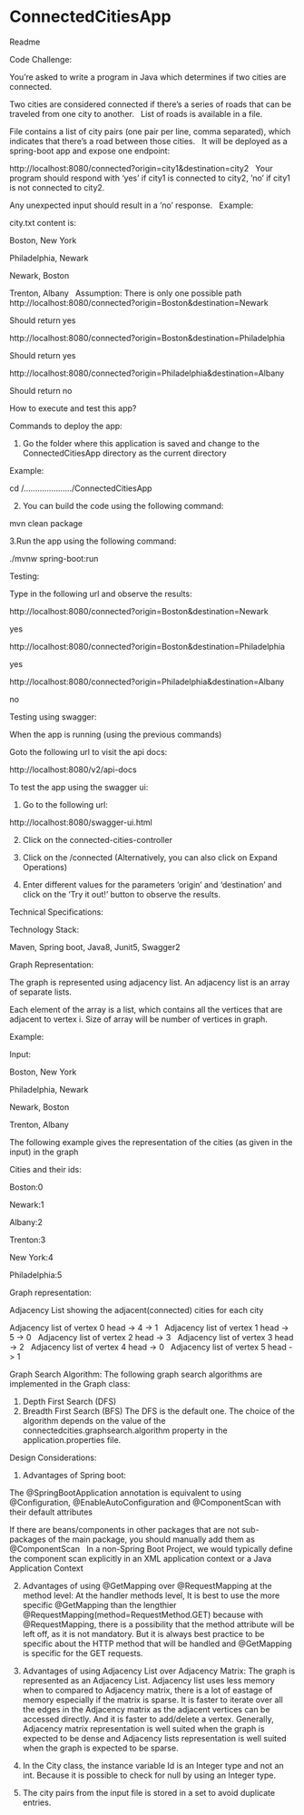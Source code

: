 # ConnectedCitiesApp


Readme


Code Challenge: 

You’re asked to write a program in Java which determines if two cities are connected.

Two cities are considered connected if there’s a series of roads that can be traveled from one city to another.
 
List of roads is available in a file.

File contains a list of city pairs (one pair per line, comma separated), which indicates that there’s a road between those cities.
 
It will be deployed as a spring-boot app and expose one endpoint:

http://localhost:8080/connected?origin=city1&destination=city2
 
Your program should respond with ‘yes’ if city1 is connected to city2, ’no’ if city1 is not connected to city2.

Any unexpected input should result in a ’no’ response.
 
Example:

city.txt content is:

Boston, New York

Philadelphia, Newark

Newark, Boston

Trenton, Albany
 
Assumption: There is only one possible path
 
http://localhost:8080/connected?origin=Boston&destination=Newark

Should return yes

http://localhost:8080/connected?origin=Boston&destination=Philadelphia

Should return yes

http://localhost:8080/connected?origin=Philadelphia&destination=Albany

Should return no


How to execute and test this app?

Commands to deploy the app:

1. Go the folder where this application is saved and change to the ConnectedCitiesApp directory as the current directory

Example:

cd /…………………/ConnectedCitiesApp

2. You can build the code using the following command:

mvn clean package

3.Run the app using the following command:

./mvnw spring-boot:run
      
Testing:

Type in the following url and observe the results:

 http://localhost:8080/connected?origin=Boston&destination=Newark
 
yes

http://localhost:8080/connected?origin=Boston&destination=Philadelphia

yes

http://localhost:8080/connected?origin=Philadelphia&destination=Albany

no


Testing using swagger:

When the app is running (using the previous commands)

Goto the following url to visit the api docs:

http://localhost:8080/v2/api-docs

To test the app using the swagger ui:

1.	Go to the following url:

http://localhost:8080/swagger-ui.html

2.	Click on the connected-cities-controller 

3.	Click on the /connected (Alternatively, you can also click on Expand Operations)

4.	Enter different values for the parameters ‘origin’ and ‘destination’ and click on the ‘Try it out!’ button to observe the results.



Technical Specifications:


Technology Stack:

Maven, Spring boot, Java8, Junit5, Swagger2


Graph Representation:

The graph is represented using adjacency list. An adjacency list is an array of separate lists. 

Each element of the array is a list, which contains all the vertices that are adjacent to vertex i. Size of array will be 
number of vertices in graph.


Example:

Input:

Boston, New York

Philadelphia, Newark

Newark, Boston

Trenton, Albany

The following example gives the representation of the cities (as given in the input) in the graph

Cities and their ids:

Boston:0

Newark:1

Albany:2

Trenton:3

New York:4

Philadelphia:5


Graph representation: 

Adjacency List showing the adjacent(connected) cities for each city

Adjacency list of vertex 0
head -> 4 -> 1
 
Adjacency list of vertex 1
head -> 5 -> 0
 
Adjacency list of vertex 2
head -> 3
 
Adjacency list of vertex 3
head -> 2
 
Adjacency list of vertex 4
head -> 0
 
Adjacency list of vertex 5
head -> 1

Graph Search Algorithm:
The following graph search algorithms are implemented in the Graph class:
1.	Depth First Search (DFS) 
2.	Breadth First Search (BFS)
The DFS is the default one. 
The choice of the algorithm depends on the value of the connectedcities.graphsearch.algorithm property in the application.properties file. 

Design Considerations:
1.	Advantages of Spring boot:

 The @SpringBootApplication annotation is equivalent to using     @Configuration, @EnableAutoConfiguration and @ComponentScan with their default attributes

If there are beans/components in other packages that are not sub-packages of the main package, you should manually add them as @ComponentScan
 
In a non-Spring Boot Project, we would typically define the component scan explicitly in an XML application context or a Java Application Context


2. Advantages of using @GetMapping over @RequestMapping at the method level:
    At the handler methods level,  It is best to use the more specific @GetMapping than the lengthier @RequestMapping(method=RequestMethod.GET) because with @RequestMapping, there is a possibility that the method attribute will be left off, as it is not mandatory.
But it is always best practice to be specific about the HTTP method that will be handled and @GetMapping is specific for the GET requests.


3. Advantages of using Adjacency List over Adjacency Matrix:
       The graph is represented as an Adjacency List. Adjacency list uses less memory when to compared to Adjacency matrix, there is a lot of eastage of memory especially if the matrix is sparse.
It is faster to iterate over all the edges in the Adjacency matrix as the adjacent vertices can be accessed directly.
And it is faster to add/delete a vertex.
Generally, Adjacency matrix representation is well suited when the graph is expected to be dense and Adjacency lists representation is well suited when the graph is expected to be sparse.

4.	In the City class, the instance variable Id is an Integer type and not an int. Because it is possible to check for null by using an Integer type.
5.	The city pairs from the input file is stored in a set to avoid duplicate entries.

